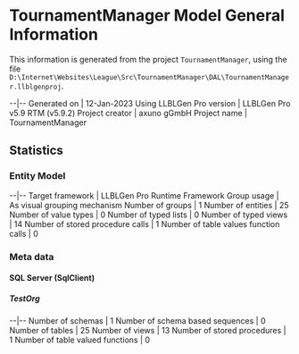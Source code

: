 ﻿TournamentManager Model General Information
==========================

This information is generated from the project `TournamentManager`, using the file `D:\Internet\Websites\League\Src\TournamentManager\DAL\TournamentManager.llblgenproj`. 

--|--
Generated on | 12-Jan-2023
Using LLBLGen Pro version | LLBLGen Pro v5.9 RTM (v5.9.2)
Project creator | axuno gGmbH
Project name | TournamentManager

## Statistics

### Entity Model

--|--
Target framework | LLBLGen Pro Runtime Framework
Group usage | As visual grouping mechanism
Number of groups | 1
Number of entities | 25
Number of value types | 0
Number of typed lists | 0
Number of typed views | 14
Number of stored procedure calls | 1
Number of table values function calls | 0

### Meta data

#### SQL Server (SqlClient)

##### TestOrg

--|--
Number of schemas | 1
Number of schema based sequences | 0
Number of tables | 25
Number of views | 13
Number of stored procedures | 1
Number of table valued functions | 0
 